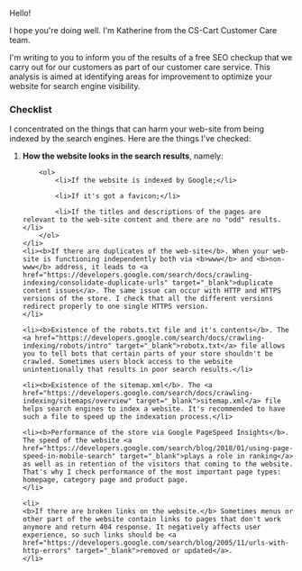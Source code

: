Hello!

I hope you're doing well. I'm Katherine from the CS-Cart Customer Care team.

I'm writing to you to inform you of the results of a free SEO checkup that we carry out for our customers as part of our customer care service. This analysis is aimed at identifying areas for improvement to optimize your website for search engine visibility. 

<h3>Checklist</h3>

I concentrated on the things that can harm your web-site from being indexed by the search engines. Here are the things I've checked:

<ol>
    <li><b>How the website looks in the search results</b>, namely:

        <ol>
            <li>If the website is indexed by Google;</li>

            <li>If it's got a favicon;</li>

            <li>If the titles and descriptions of the pages are relevant to the web-site content and there are no "odd" results.</li>
        </ol>
    </li>
    <li><b>If there are duplicates of the web-site</b>. When your web-site is functioning independently both via <b>www</b> and <b>non-www</b> address, it leads to <a href="https://developers.google.com/search/docs/crawling-indexing/consolidate-duplicate-urls" target="_blank">duplicate content issues</a>. The same issue can occur with HTTP and HTTPS versions of the store. I check that all the different versions redirect properly to one single HTTPS version.
    </li>

    <li><b>Existence of the robots.txt file and it's contents</b>. The <a href="https://developers.google.com/search/docs/crawling-indexing/robots/intro" target="_blank">robotx.txt</a> file allows you to tell bots that certain parts of your store shouldn't be crawled. Sometimes users block access to the website unintentionally that results in poor search results.</li>

    <li><b>Existence of the sitemap.xml</b>. The <a href="https://developers.google.com/search/docs/crawling-indexing/sitemaps/overview" target="_blank">sitemap.xml</a> file helps search engines to index a website. It's recommended to have such a file to speed up the indexation process.</li>

    <li><b>Performance of the store via Google PageSpeed Insights</b>. The speed of the website <a href="https://developers.google.com/search/blog/2018/01/using-page-speed-in-mobile-search" target="_blank">plays a role in ranking</a> as well as in retention of the visitors that coming to the website. That's why I check performance of the most important page types: homepage, category page and product page.
    </li>

    <li>
    <b>If there are broken links on the website.</b> Sometimes menus or other part of the website contain links to pages that don't work anymore and return 404 response. It negatively affects user experience, so such links should be <a href="https://developers.google.com/search/blog/2005/11/urls-with-http-errors" target="_blank">removed or updated</a>.
    </li>
</ol>
